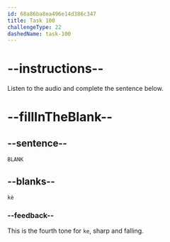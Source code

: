 ```yaml
---
id: 68a86ba8ea496e14d386c347
title: Task 100
challengeType: 22
dashedName: task-100
---
```


<!-- (Audio) A: kè -->

# --instructions--

Listen to the audio and complete the sentence below.

# --fillInTheBlank--

## --sentence--

`BLANK`

## --blanks--

`kè`

### --feedback--

This is the fourth tone for `ke`, sharp and falling.
